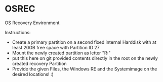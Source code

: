 OSREC
=====

OS Recovery Environment

Instructions:

* Create a primary partition on a second fixed internal Harddisk with at least 20GB free space with Partition ID 27
* Mount the newly created partition as letter "R:"
* put this here on git provided contents directly in the root on the newly created recovery Partition
* Provide the given Files, the Windows RE and the Systemimage on the desired locations! :)
